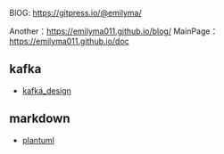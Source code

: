 BlOG: https://gitpress.io/@emilyma/

Another：https://emilyma011.github.io/blog/
MainPage： https://emilyma011.github.io/doc

## kafka
* [kafka_design](./kafka_design.md)

## markdown
* [plantuml](./plantuml.md)

